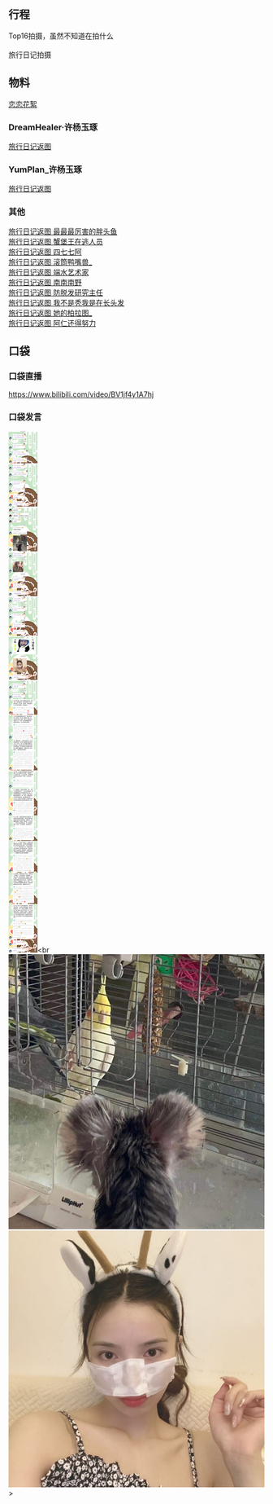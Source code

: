 ## 行程
Top16拍摄，虽然不知道在拍什么<br>
<br>
旅行日记拍摄

## 物料
[恋恋花絮](https://weibo.com/1863643660/KwTY8st1K)

### DreamHealer·许杨玉琢
[旅行日记返图](https://weibo.com/6375088879/L0OTYjaSP)<br>
### YumPlan_许杨玉琢
[旅行日记返图](https://weibo.com/7335378002/L0OTA6yJl)<br>
### 其他
[旅行日记返图 最最最厉害的胖头鱼](https://weibo.com/2321954085/L0OWLqoK7)<br>
[旅行日记返图 蟹堡王在逃人员](https://weibo.com/2301831071/L0P4DzvUX)<br>
[旅行日记返图 四七七阿](https://weibo.com/5873762247/L0P7R8FWx)<br>
[旅行日记返图 滚筒鸭嘴兽_](https://weibo.com/5857893547/L0PND5Kyh)<br>
[旅行日记返图 端水艺术家](https://weibo.com/6623133471/L0PQEmOWP)<br>
[旅行日记返图 南南南野](https://weibo.com/3558326974/L0R42ggSH)<br>
[旅行日记返图 防脱发研究主任](https://weibo.com/7702414407/L0TgCbfQk)<br>
[旅行日记返图 我不是秃我是在长头发](https://weibo.com/6597796070/L0XY2hiCT)<br>
[旅行日记返图 她的柏拉图_](https://weibo.com/7122992194/L0Yd1AvuP)<br>
[旅行日记返图 阿仁还得努力](https://weibo.com/3984479942/L169dmbqb)

## 口袋
### 口袋直播
https://www.bilibili.com/video/BV1jf4y1A7hj
### 口袋发言
![口袋发言](./pocket48/imgs/messages1.jpeg)<br
![口袋发言](./pocket48/imgs/P1.jpeg)<br>
![口袋发言](./pocket48/imgs/P2.jpeg)<br>>